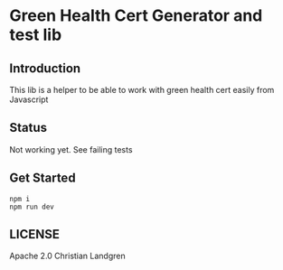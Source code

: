 Green Health Cert Generator and test lib
===

## Introduction
This lib is a helper to be able to work with green health cert easily from Javascript

## Status

Not working yet. See failing tests

## Get Started

    npm i
    npm run dev

## LICENSE

Apache 2.0
Christian Landgren